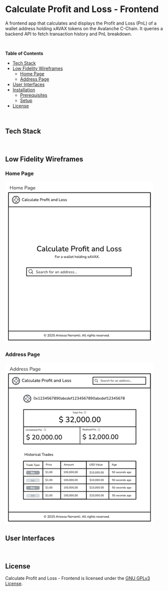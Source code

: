 # Calculate Profit and Loss - Frontend

A frontend app that calculates and displays the Profit and Loss (PnL) of a wallet address holding xAVAX tokens on the Avalanche C-Chain. It queries a backend API to fetch transaction history and PnL breakdown.

<br />

**Table of Contents**

- [Tech Stack](#tech-stack)
- [Low Fidelity Wireframes](#low-fidelity-wireframes)
    - [Home Page](#home-page)
    - [Address Page](#address-page)
- [User Interfaces](#user-interfaces)
- [Installation](#installation)
  - [Prerequisites](#prerequisites)
  - [Setup](#setup)
- [License](#license)

<br />

## Tech Stack

<br />

## Low Fidelity Wireframes

### Home Page

<img src="wireframes/home_page.png"/>

<br />

### Address Page

<img src="wireframes/address_page.png"/>

<br />

## User Interfaces

<br />

## License

Calculate Profit and Loss - Frontend is licensed under the [GNU GPLv3 License](LICENSE).
